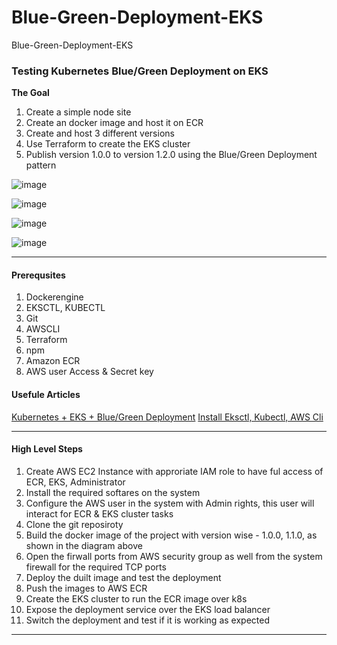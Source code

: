 # Blue-Green-Deployment-EKS
Blue-Green-Deployment-EKS

### Testing Kubernetes Blue/Green Deployment on EKS

**The Goal**

1. Create a simple node site
1. Create an docker image and host it on ECR
1. Create and host 3 different versions
1. Use Terraform to create the EKS cluster
1. Publish version 1.0.0 to version 1.2.0 using the Blue/Green Deployment pattern

![image](https://github.com/anand40090/Blue-Green-Deployment-EKS/assets/32446706/8f9dbe7d-ca90-4a8b-ad76-0adb2961aae2)

![image](https://github.com/anand40090/Blue-Green-Deployment-EKS/assets/32446706/b64cb1c1-c450-4ee1-b72a-793e0d5cdfc3)

![image](https://github.com/anand40090/Blue-Green-Deployment-EKS/assets/32446706/73ea8c24-c3ea-4e68-a4fd-ca5f1be2f9a3)

![image](https://github.com/anand40090/Blue-Green-Deployment-EKS/assets/32446706/35397fc2-51a7-4c29-bc11-412299930f33)

_________________________________________________________________________________________________________________________________


#### Prerequsites 
1. Dockerengine
2. EKSCTL, KUBECTL
3. Git
4. AWSCLI
5. Terraform
6. npm
7. Amazon ECR
8. AWS user Access & Secret key

#### Usefule Articles 

[Kubernetes + EKS + Blue/Green Deployment](https://medium.com/@jerome.decoster/kubernetes-eks-blue-green-deployment-99d611c596ad)
[Install Eksctl, Kubectl, AWS Cli](https://sunitabachhav2007.hashnode.dev/prometheus-and-grafana-dashboard-on-eks-cluster-using-helm-chart)

_________________________________________________________________________________________________________________________________

#### High Level Steps 

1. Create AWS EC2 Instance with approriate IAM role to have ful access of ECR, EKS, Administrator
2. Install the required softares on the system
3. Configure the AWS user in the system with Admin rights, this user will interact for ECR & EKS cluster tasks
4. Clone the git reposiroty
5. Build the docker image of the project with version wise - 1.0.0, 1.1.0, as shown in the diagram above
6. Open the firwall ports from AWS security group as well from the system firewall for the required TCP ports
7. Deploy the duilt image and test the deployment
8. Push the images to AWS ECR
9. Create the EKS cluster to run the ECR image over k8s
10. Expose the deployment service over the EKS load balancer
11. Switch the deployment and test if it is working as expected

_________________________________________________________________________________________________________________________________









